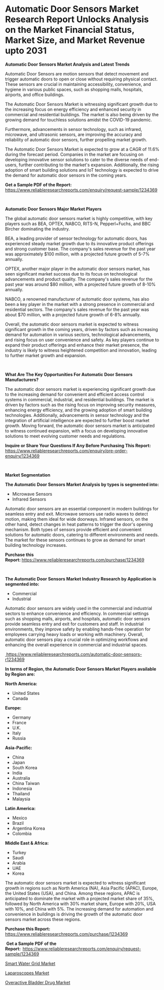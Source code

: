 <p><h1>Automatic Door Sensors Market Research Report Unlocks Analysis on the Market Financial Status, Market Size, and Market Revenue upto 2031</h1></p><p><strong>Automatic Door Sensors Market Analysis and Latest Trends</strong></p>
<p><p>Automatic Door Sensors are motion sensors that detect movement and trigger automatic doors to open or close without requiring physical contact. These sensors are crucial in maintaining accessibility, convenience, and hygiene in various public spaces, such as shopping malls, hospitals, airports, and office buildings.</p><p>The Automatic Door Sensors Market is witnessing significant growth due to the increasing focus on energy efficiency and enhanced security in commercial and residential buildings. The market is also being driven by the growing demand for touchless solutions amidst the COVID-19 pandemic.</p><p>Furthermore, advancements in sensor technology, such as infrared, microwave, and ultrasonic sensors, are improving the accuracy and reliability of automatic door sensors, further propelling market growth.</p><p>The Automatic Door Sensors Market is expected to grow at a CAGR of 11.6% during the forecast period. Companies in the market are focusing on developing innovative sensor solutions to cater to the diverse needs of end-users, further contributing to the market's expansion. Additionally, the rising adoption of smart building solutions and IoT technology is expected to drive the demand for automatic door sensors in the coming years.</p></p>
<p><strong>Get a Sample PDF of the Report:&nbsp;</strong> <a href="https://www.reliableresearchreports.com/enquiry/request-sample/1234369">https://www.reliableresearchreports.com/enquiry/request-sample/1234369</a></p>
<p>&nbsp;</p>
<p><strong>Automatic Door Sensors Major Market Players</strong></p>
<p><p>The global automatic door sensors market is highly competitive, with key players such as BEA, OPTEX, NABCO, RITS-N, Pepperl+Fuchs, and BBC Bircher dominating the industry.</p><p>BEA, a leading provider of sensor technology for automatic doors, has experienced steady market growth due to its innovative product offerings and strong customer base. The company's sales revenue for the past year was approximately $100 million, with a projected future growth of 5-7% annually.</p><p>OPTEX, another major player in the automatic door sensors market, has seen significant market success due to its focus on technological advancements and product quality. The company's sales revenue for the past year was around $80 million, with a projected future growth of 8-10% annually.</p><p>NABCO, a renowned manufacturer of automatic door systems, has also been a key player in the market with a strong presence in commercial and residential sectors. The company's sales revenue for the past year was about $70 million, with a projected future growth of 6-8% annually.</p><p>Overall, the automatic door sensors market is expected to witness significant growth in the coming years, driven by factors such as increasing demand for automation in various sectors, technological advancements, and rising focus on user convenience and safety. As key players continue to expand their product offerings and enhance their market presence, the industry is likely to witness heightened competition and innovation, leading to further market growth and expansion.</p></p>
<p>&nbsp;</p>
<p><strong>What Are The Key Opportunities For Automatic Door Sensors Manufacturers?</strong></p>
<p><p>The automatic door sensors market is experiencing significant growth due to the increasing demand for convenient and efficient access control systems in commercial, industrial, and residential buildings. The market is driven by factors such as the rising focus on improving security measures, enhancing energy efficiency, and the growing adoption of smart building technologies. Additionally, advancements in sensor technology and the integration of artificial intelligence are expected to further boost market growth. Moving forward, the automatic door sensors market is anticipated to witness continued expansion, with a focus on developing innovative solutions to meet evolving customer needs and regulations.</p></p>
<p><strong>Inquire or Share Your Questions If Any Before Purchasing This Report:</strong> <a href="https://www.reliableresearchreports.com/enquiry/pre-order-enquiry/1234369">https://www.reliableresearchreports.com/enquiry/pre-order-enquiry/1234369</a></p>
<p>&nbsp;</p>
<p><strong>Market Segmentation</strong></p>
<p><strong>The Automatic Door Sensors Market Analysis by types is segmented into:</strong></p>
<p><ul><li>Microwave Sensors</li><li>Infrared Sensors</li></ul></p>
<p><p>Automatic door sensors are an essential component in modern buildings for seamless entry and exit. Microwave sensors use radio waves to detect motion, making them ideal for wide doorways. Infrared sensors, on the other hand, detect changes in heat patterns to trigger the door's opening mechanism. Both types of sensors provide efficient and convenient solutions for automatic doors, catering to different environments and needs. The market for these sensors continues to grow as demand for smart building technology increases.</p></p>
<p><strong>Purchase this Report:&nbsp;</strong><a href="https://www.reliableresearchreports.com/purchase/1234369">https://www.reliableresearchreports.com/purchase/1234369</a></p>
<p>&nbsp;</p>
<p><strong>The Automatic Door Sensors Market Industry Research by Application is segmented into:</strong></p>
<p><ul><li>Commercial</li><li>Industrial</li></ul></p>
<p><p>Automatic door sensors are widely used in the commercial and industrial sectors to enhance convenience and efficiency. In commercial settings such as shopping malls, airports, and hospitals, automatic door sensors provide seamless entry and exit for customers and staff. In industrial environments, they improve safety by enabling hands-free operation for employees carrying heavy loads or working with machinery. Overall, automatic door sensors play a crucial role in optimizing workflows and enhancing the overall experience in commercial and industrial spaces.</p></p>
<p><a href="https://www.reliableresearchreports.com/automatic-door-sensors-r1234369">&nbsp;https://www.reliableresearchreports.com/automatic-door-sensors-r1234369</a></p>
<p><strong>In terms of Region, the Automatic Door Sensors Market Players available by Region are:</strong></p>
<p>
    <p> <strong> North America: </strong>
        <ul>
            <li>United States</li>
            <li>Canada</li>
        </ul>
        </p> 
    <p> <strong> Europe: </strong>
        <ul>
            <li>Germany</li>
            <li>France</li>
            <li>U.K.</li>
            <li>Italy</li>
            <li>Russia</li>
        </ul>
        </p> 
    <p> <strong> Asia-Pacific: </strong>
        <ul>
            <li>China</li>
            <li>Japan</li>
            <li>South Korea</li>
            <li>India</li>
            <li>Australia</li>
            <li>China Taiwan</li>
            <li>Indonesia</li>
            <li>Thailand</li>
            <li>Malaysia</li>
        </ul>
        </p> 
    <p> <strong> Latin America: </strong>
        <ul>
            <li>Mexico</li>
            <li>Brazil</li>
            <li>Argentina Korea</li>
            <li>Colombia</li>
        </ul>
        </p> 
    <p> <strong> Middle East & Africa: </strong>
        <ul>
            <li>Turkey</li>
            <li>Saudi</li>
            <li>Arabia</li>
            <li>UAE</li>
            <li>Korea</li>
        </ul>
    </p>
    </p>
<p><p>The automatic door sensors market is expected to witness significant growth in regions such as North America (NA), Asia Pacific (APAC), Europe, the United States (USA), and China. Among these regions, APAC is anticipated to dominate the market with a projected market share of 35%, followed by North America with 30% market share, Europe with 20%, USA with 10%, and China with 5%. The increasing demand for automation and convenience in buildings is driving the growth of the automatic door sensors market across these regions.</p></p>
<p><strong>Purchase this Report: </strong><a href="https://www.reliableresearchreports.com/purchase/1234369">https://www.reliableresearchreports.com/purchase/1234369</a></p>
<p>&nbsp;<strong>Get a Sample PDF of the Report:&nbsp;&nbsp;</strong><a href="https://www.reliableresearchreports.com/enquiry/request-sample/1234369">https://www.reliableresearchreports.com/enquiry/request-sample/1234369</a></p>
<p><strong></strong></p>
<p><p><a href="https://www.linkedin.com/pulse/smart-water-gridnbspmarket-focuses-market-share-size-projected-8crle?trackingId=eveZoUaLXySyISaAjGC%2Fyg%3D%3D">Smart Water Grid Market</a></p><p><a href="https://www.linkedin.com/pulse/laparoscopes-market-size-outlook-forecast-2024-2031-dazte?trackingId=8A5ANes74px4ZbP1jQBhFw%3D%3D">Laparoscopes Market</a></p><p><a href="https://www.linkedin.com/pulse/overactive-bladder-drug-market-furnishes-information-share-jzxce?trackingId=waUjdQdIDKtbxfLyzuvXRQ%3D%3D">Overactive Bladder Drug Market</a></p></p>